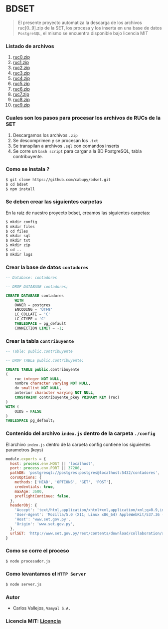 # BDSET

> El presente proyecto automatiza la descarga de los archivos ruc[0..9].zip de la SET,
> los procesa y los inserta en una base de datos `PostgreSQL`, el mismo se encuentra 
> disponible bajo licencia MIT

### Listado de archivos

1. [ruc0.zip](http://www.set.gov.py/rest/contents/download/collaboration/sites/PARAGUAY-SET/documents/informes-periodicos/ruc/ruc0.zip)
1. [ruc1.zip](http://www.set.gov.py/rest/contents/download/collaboration/sites/PARAGUAY-SET/documents/informes-periodicos/ruc/ruc1.zip)
1. [ruc2.zip](http://www.set.gov.py/rest/contents/download/collaboration/sites/PARAGUAY-SET/documents/informes-periodicos/ruc/ruc2.zip)
1. [ruc3.zip](http://www.set.gov.py/rest/contents/download/collaboration/sites/PARAGUAY-SET/documents/informes-periodicos/ruc/ruc3.zip)
1. [ruc4.zip](http://www.set.gov.py/rest/contents/download/collaboration/sites/PARAGUAY-SET/documents/informes-periodicos/ruc/ruc4.zip)
1. [ruc5.zip](http://www.set.gov.py/rest/contents/download/collaboration/sites/PARAGUAY-SET/documents/informes-periodicos/ruc/ruc5.zip)
1. [ruc6.zip](http://www.set.gov.py/rest/contents/download/collaboration/sites/PARAGUAY-SET/documents/informes-periodicos/ruc/ruc6.zip)
1. [ruc7.zip](http://www.set.gov.py/rest/contents/download/collaboration/sites/PARAGUAY-SET/documents/informes-periodicos/ruc/ruc7.zip)
1. [ruc8.zip](http://www.set.gov.py/rest/contents/download/collaboration/sites/PARAGUAY-SET/documents/informes-periodicos/ruc/ruc8.zip)
1. [ruc9.zip](http://www.set.gov.py/rest/contents/download/collaboration/sites/PARAGUAY-SET/documents/informes-periodicos/ruc/ruc9.zip)


### Cuales son los pasos para procesar los archivos de RUCs de la SET 

1. Descargamos los archivos `.zip`
1. Se descomprimen y se procesan los `.txt`
1. Se transpilan a archivos `.sql` con comandos inserts
1. Se corre un `bash script` para cargar a la BD PostgreSQL, tabla contribuyente.

### Como se instala ?

```sh
$ git clone https://github.com/cabupy/bdset.git
$ cd bdset
$ npm install
```

### Se deben crear las siguientes carpetas

En la raiz de nuestro proyecto bdset, creamos las siguientes carpetas:

```sh
$ mkdir config
$ mkdir files
$ cd files
$ mkdir sql
$ mkdir txt
$ mkdir zip
$ cd ..
$ mkdir logs
```

### Crear la base de datos `contadores`

```sql
-- Database: contadores

-- DROP DATABASE contadores;

CREATE DATABASE contadores
    WITH 
    OWNER = postgres
    ENCODING = 'UTF8'
    LC_COLLATE = 'C'
    LC_CTYPE = 'C'
    TABLESPACE = pg_default
    CONNECTION LIMIT = -1;
```

### Crear la tabla `contribuyente`

```sql
-- Table: public.contribuyente

-- DROP TABLE public.contribuyente;

CREATE TABLE public.contribuyente
(
    ruc integer NOT NULL,
    nombre character varying NOT NULL,
    dv smallint NOT NULL,
    anterior character varying NOT NULL,
    CONSTRAINT contribuyente_pkey PRIMARY KEY (ruc)
)
WITH (
    OIDS = FALSE
)
TABLESPACE pg_default;
```

### Contenido del archivo `index.js` dentro de la carpeta `./config`

El archivo `index.js` dentro de la carpeta config contiene los siguientes parametros (keys)

```javascript
module.exports = {
  host: process.env.HOST || 'localhost',
  port: process.env.PORT || 37200,
  pathDB: 'postgresql://postgres:postgres@localhost:5432/contadores',
  corsOptions: {
    methods: ['HEAD', 'OPTIONS', 'GET', 'POST'],
    credentials: true,
    maxAge: 3600,
    preflightContinue: false,
  },
  headerObj: {
    'Accept': 'text/html,application/xhtml+xml,application/xml;q=0.9,image/webp,image/apng,*/*;q=0.8',
    'User-Agent': 'Mozilla/5.0 (X11; Linux x86_64) AppleWebKit/537.36 (KHTML, like Gecko) Chrome/60.0.3112.113 Safari/537.36',
    'Host': 'www.set.gov.py',
    'Origin': 'www.set.gov.py',
  },
  urlSET: 'http://www.set.gov.py/rest/contents/download/collaboration/sites/PARAGUAY-SET/documents/informes-periodicos/ruc/'
}
```

### Como se corre el proceso

```sh
$ node procesador.js
```

### Como levantamos el `HTTP Server`

```sh
$ node server.js
```

### Autor

- Carlos Vallejos, `Vamyal S.A.`

### Licencia MIT: [Licencia](https://github.com/cabupy/bdset/blob/master/LICENSE)